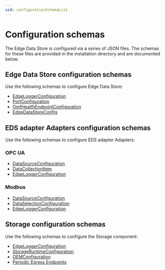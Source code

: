 ```yaml
---
uid: configurationSchemaList
---
```


# Configuration schemas

The Edge Data Store is configured via a series of JSON files. The schemas for these files are provided in the installation directory and are documented below. 

## Edge Data Store configuration schemas

Use the following schemas to configure Edge Data Store:

- [EdgeLoggerConfiguration](.\System_Logging_schema.md)
- [PortConfiguration](.\System_Port_schema.md)
- [OmfHealthEndpointConfiguration](.\System_HealthEndpoints_schema.md)
- [EdgeDataStoreConfig](.\System_Components_schema.md)
  
## EDS adapter Adapters configuration schemas

Use the following schemas to configure EDS adapter Adapters:

### OPC UA

- [DataSourceConfiguration](.\OpcUa_DataSource_schema.md)
- [DataCollectionItem](.\OpcUa_DataSelection_schema.md)
- [EdgeLoggerConfiguration](.\OpcUa_Logging_schema.md)

### Modbus

- [DataSourceConfiguration](.\Modbus_DataSource_schema.md)
- [DataSelectionConfiguration](.\Modbus_DataSelection_schema.md)
- [EdgeLoggerConfiguration](.\Modbus_Logging_schema.md)

## Storage configuration schemas

Use the following schemas to configure the Storage component:

  - [EdgeLoggerConfiguration](.\Storage_Logging_schema.md)
  - [StorageRuntimeConfiguration](.\Storage_Runtime_schema.md)
  - [OEMConfiguration](.\Storage_OEM_schema.md)
  - [Periodic Egress Endpoints](.\Storage_PeriodicEgressEndpoints_schema.md)
